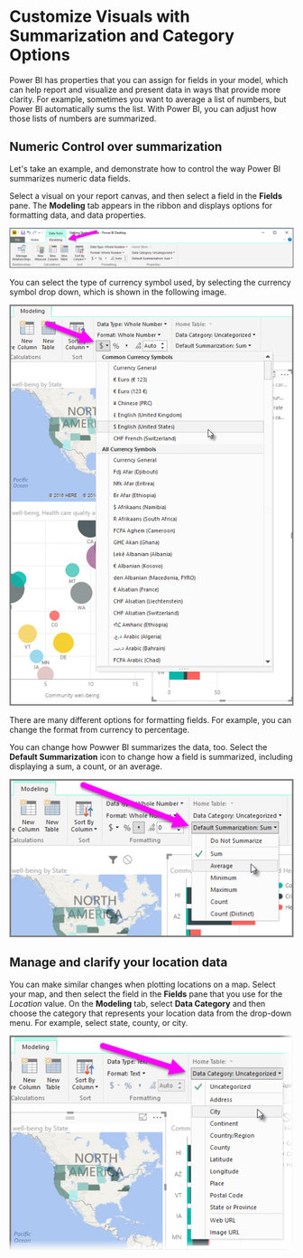<properties
   pageTitle="Summarization and Category options"
   description="Define how your visuals summarize their data"
   services="powerbi"
   documentationCenter=""
   authors="davidiseminger"
   manager="mblythe"
   backup=""
   editor=""
   tags=""
   qualityFocus="no"
   qualityDate=""
   featuredVideoId="Co2z9b-s_yM"
   featuredVideoThumb=""
   courseDuration="9m"/>

<tags
   ms.service="powerbi"
   ms.devlang="NA"
   ms.topic="get-started-article"
   ms.tgt_pltfrm="NA"
   ms.workload="powerbi"
   ms.date="06/06/2017"
   ms.author="davidi"/>

# Customize Visuals with Summarization and Category Options

Power BI has properties that you can assign for fields in your model, which can help report and visualize and present data in ways that provide more clarity. For example, sometimes you want to average a list of numbers, but Power BI automatically sums the list. With Power BI, you can adjust how those lists of numbers are summarized.

## Numeric Control over summarization

Let's take an example, and demonstrate how to control the way Power BI summarizes numeric data fields.

Select a visual on your report canvas, and then select a field in the **Fields** pane. The **Modeling** tab appears in the ribbon and displays options for formatting data, and data properties.

![](media/powerbi-learning-3-11d-customize-summarization-categorization/3-11d_1.png)

You can select the type of currency symbol used, by selecting the currency symbol drop down, which is shown in the following image.

![](media/powerbi-learning-3-11d-customize-summarization-categorization/3-11d_2.png)

There are many different options for formatting fields. For example, you can change the format from currency to percentage.

You can change how Powwer BI summarizes the data, too. Select the **Default Summarization** icon to change how a field is summarized, including displaying a sum, a count, or an average.

![](media/powerbi-learning-3-11d-customize-summarization-categorization/3-11d_3.png)

## Manage and clarify your location data

You can make similar changes when plotting locations on a map. Select your map, and then select the field in the **Fields** pane that you use for the *Location* value. On the **Modeling** tab, select **Data Category** and then choose the category that represents your location data from the drop-down menu. For example, select state, county, or city.

![](media/powerbi-learning-3-11d-customize-summarization-categorization/3-11d_4.png)
